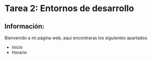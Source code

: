 # Tarea 2: Entornos de desarrollo

## Información:

Bienvenido a mi página web, aqui encontraras los siguientes apartados
- Inicio 
- Horario